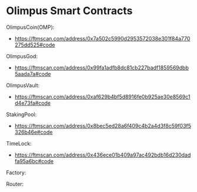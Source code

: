 # Olimpus Smart Contracts

OlimpusCoin(OMP):
- https://ftmscan.com/address/0x7a502c5990d2953572038e301f84a770275dd525#code

OlimpusGod:
- https://ftmscan.com/address/0x99fa1adfb8dc81cb227badf1859569dbb5aada7a#code

OlimpusVault:
- https://ftmscan.com/address/0xaf629b4bf5d8916fe0b925ae30e8569c1d4e73fa#code

StakingPool:
- https://ftmscan.com/address/0x8bec5ed28a6f409c4b2a4d3f8c59f03f5326b46e#code

TimeLock:
- https://ftmscan.com/address/0x436ece01b409a97ac492bdb16d230dadfa95a6bc#code

Factory:

Router:

